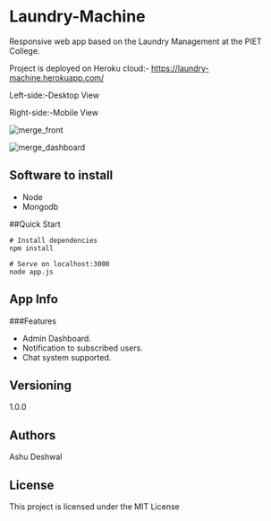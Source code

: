 # Laundry-Machine

Responsive web app based on the Laundry Management at the PIET College. 

Project is deployed on Heroku cloud:- https://laundry-machine.herokuapp.com/

Left-side:-Desktop View


Right-side:-Mobile View


![merge_front](https://user-images.githubusercontent.com/50075905/56978086-582a2680-6b94-11e9-9c1b-6cf27def7b43.jpg)



![merge_dashboard](https://user-images.githubusercontent.com/50075905/56978109-64ae7f00-6b94-11e9-940b-4c5e79efdf66.jpg)




## Software to install
<ul>
  <li>Node</li>
  <li>Mongodb</li> 
</ul>
  
  
##Quick Start


```
# Install dependencies
npm install

# Serve on localhost:3000
node app.js

```

## App Info

###Features

<ul>
  <li>Admin Dashboard.</li>
  <li>Notification to subscribed users.</li>
  <li>Chat system supported.</li>
</ul>



## Versioning

1.0.0
## Authors

Ashu Deshwal

## License
This project is licensed under the MIT License

